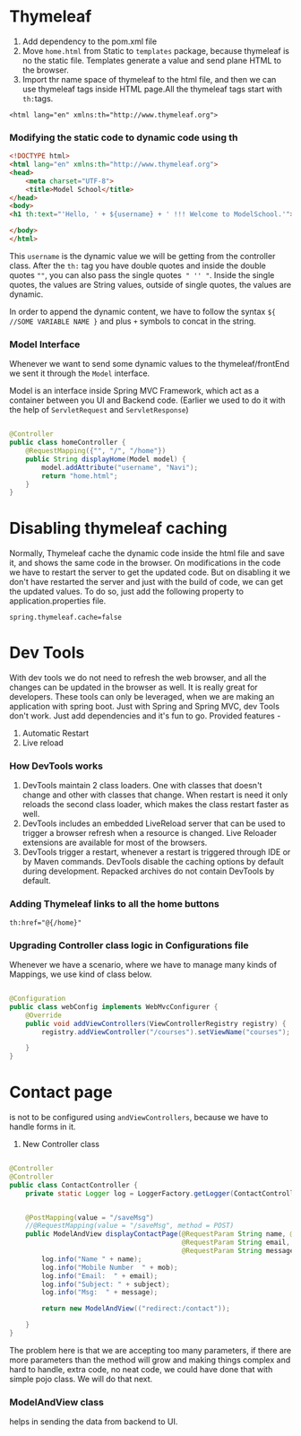 # Thymeleaf

1. Add dependency to the pom.xml file
2. Move `home.html` from Static to `templates` package, because thymeleaf is no the static file. Templates generate a
   value and send plane HTML to the browser.
3. Import thr name space of thymeleaf to the html file, and then we can use thymeleaf tags inside HTML page.All the
   thymeleaf tags start with `th:`tags.

````
<html lang="en" xmlns:th="http://www.thymeleaf.org">
````

### Modifying the static code to dynamic code using th

````html
<!DOCTYPE html>
<html lang="en" xmlns:th="http://www.thymeleaf.org">
<head>
    <meta charset="UTF-8">
    <title>Model School</title>
</head>
<body>
<h1 th:text="'Hello, ' + ${username} + ' !!! Welcome to ModelSchool.'"></h1>

</body>
</html>
````

This `username` is the dynamic value we will be getting from the controller class. After the `th:` tag you have double
quotes and inside the double quotes `""`, you can also pass the single quotes` " '' "`. Inside the single quotes, the
values are String values, outside of single quotes, the values are dynamic. <br>

In order to append the dynamic content, we have to follow the syntax `${ //SOME VARIABLE NAME }` and plus `+` symbols to
concat in the string.

### Model Interface

Whenever we want to send some dynamic values to the thymeleaf/frontEnd we sent it through the `Model` interface. <br>

Model is an interface inside Spring MVC Framework, which act as a container between you UI and Backend code. (Earlier
we used to do it with the help of `ServletRequest` and `ServletResponse`)

````java

@Controller
public class homeController {
    @RequestMapping({"", "/", "/home"})
    public String displayHome(Model model) {
        model.addAttribute("username", "Navi");
        return "home.html";
    }
}
````

# Disabling thymeleaf caching

Normally, Thymeleaf cache the dynamic code inside the html file and save it, and shows the same code in the browser. On
modifications in the code we have to restart the server to get the updated code. But on disabling it we don't have
restarted the server and just with the build of code, we can get the updated values.
To do so, just add the following property to application.properties file.

````
spring.thymeleaf.cache=false
````

# Dev Tools

With dev tools we do not need to refresh the web browser, and all the changes can be updated in the browser as well.
It is really great for developers. These tools can only be leveraged, when we are making an application with spring
boot. Just with Spring and Spring MVC, dev Tools don't work. Just add dependencies and it's fun to go.
Provided features -

1. Automatic Restart
2. Live reload

### How DevTools works

1. DevTools maintain 2 class loaders. One with classes that doesn't change and other with classes that change. When
   restart is need it only reloads the second class loader, which makes the class restart faster as well.
2. DevTools includes an embedded LiveReload server that can be used to trigger a browser refresh when a resource is
   changed. Live Reloader extensions are available for most of the browsers.
3. DevTools trigger a restart, whenever a restart is triggered through IDE or by Maven commands. DevTools disable the
   caching options by default during development. Repacked archives do not contain DevTools by default.

### Adding Thymeleaf links to all the home buttons

````thymeleafexpressions
th:href="@{/home}"
````

### Upgrading Controller class logic in Configurations file

Whenever we have a scenario, where we have to manage many kinds of Mappings, we use kind of class below.

```java

@Configuration
public class webConfig implements WebMvcConfigurer {
    @Override
    public void addViewControllers(ViewControllerRegistry registry) {
        registry.addViewController("/courses").setViewName("courses"); //Url pattern and file name, don't need to put .html extension

    }
}
```

# Contact page

is not to be configured using `andViewControllers`, because we have to handle forms in it.

1. New Controller class

````java

@Controller
@Controller
public class ContactController {
    private static Logger log = LoggerFactory.getLogger(ContactController.class);


    @PostMapping(value = "/saveMsg")
    //@RequestMapping(value = "/saveMsg", method = POST)
    public ModelAndView displayContactPage(@RequestParam String name, @RequestParam(value = "mobileNum") String mob,
                                           @RequestParam String email, @RequestParam String subject,
                                           @RequestParam String message) {
        log.info("Name " + name);
        log.info("Mobile Number  " + mob);
        log.info("Email:  " + email);
        log.info("Subject: " + subject);
        log.info("Msg:  " + message);

        return new ModelAndView(("redirect:/contact"));

    }
}
````

The problem here is that we are accepting too many parameters, if there are more parameters than the method will grow
and making things complex and hard to handle, extra code, no neat code, we could have done that with simple pojo class.
We will do that next. 

### ModelAndView class

helps in sending the data from backend to UI. 
